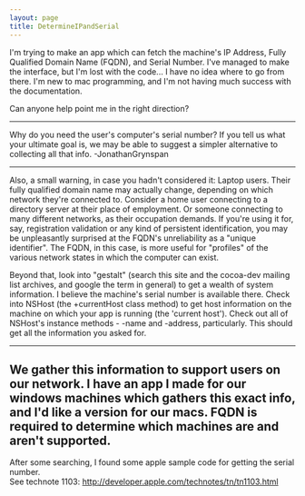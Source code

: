 ```yaml
---
layout: page
title: DetermineIPandSerial
---
```


I'm trying to make an app which can fetch the machine's IP Address, Fully Qualified Domain Name (FQDN), and Serial Number.
I've managed to make the interface, but I'm lost with the code...
I have no idea where to go from there.
I'm new to mac programming, and I'm not having much success with the documentation.

Can anyone help point me in the right direction?

----
Why do you need the user's computer's serial number? If you tell us what your ultimate goal is, we may be able to suggest a simpler alternative to collecting all that info. -JonathanGrynspan

----

Also, a small warning, in case you hadn't considered it: Laptop users. Their fully qualified domain name may actually change, depending on which network they're connected to. Consider a home user connecting to a directory server at their place of employment. Or someone connecting to many different networks, as their occupation demands. If you're using it for, say, registration validation or any kind of persistent identification, you may be unpleasantly surprised at the FQDN's unreliability as a "unique identifier". The FQDN, in this case, is more useful for "profiles" of the various network states in which the computer can exist.

Beyond that, look into "gestalt" (search this site and the cocoa-dev mailing list archives, and google the term in general) to get a wealth of system information. I believe the machine's serial number is available there. Check into     NSHost (the     +currentHost class method) to get host information on the machine on which your app is running (the 'current host'). Check out all of     NSHost's instance methods -     -name and     -address, particularly. This should get all the information you asked for.


----
We gather this information to support users on our network. I have an app I made for our windows machines which gathers this exact info, and I'd like a version for our macs. FQDN is required to determine which machines are and aren't supported.
----

After some searching, I found some apple sample code for getting the serial number.  
See technote 1103:
http://developer.apple.com/technotes/tn/tn1103.html

